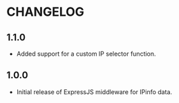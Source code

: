 # CHANGELOG

## 1.1.0

- Added support for a custom IP selector function.

## 1.0.0

- Initial release of ExpressJS middleware for IPinfo data.
